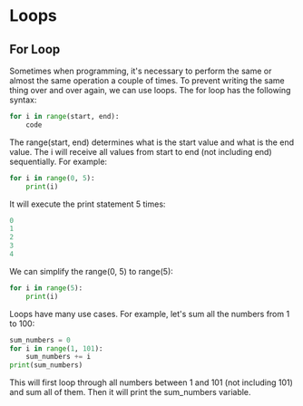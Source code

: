 # Loops

## For Loop
Sometimes when programming, it's necessary to perform the same or almost the same operation a couple of times.
To prevent writing the same thing over and over again, we can use loops.
The for loop has the following syntax:
```python
for i in range(start, end):
    code
```
The range(start, end) determines what is the start value and what is the end value. The i will receive all values from start to end (not including end) sequentially. For example:
```python
for i in range(0, 5):
    print(i)
```
It will execute the print statement 5 times:
```python
0
1
2
3
4
```
We can simplify the range(0, 5) to range(5):
```python
for i in range(5):
    print(i)
```
Loops have many use cases. For example, let's sum all the numbers from 1 to 100:
```python
sum_numbers = 0
for i in range(1, 101):
    sum_numbers += i
print(sum_numbers)
```
This will first loop through all numbers between 1 and 101 (not including 101) and sum all of them. Then it will print the sum_numbers variable.

